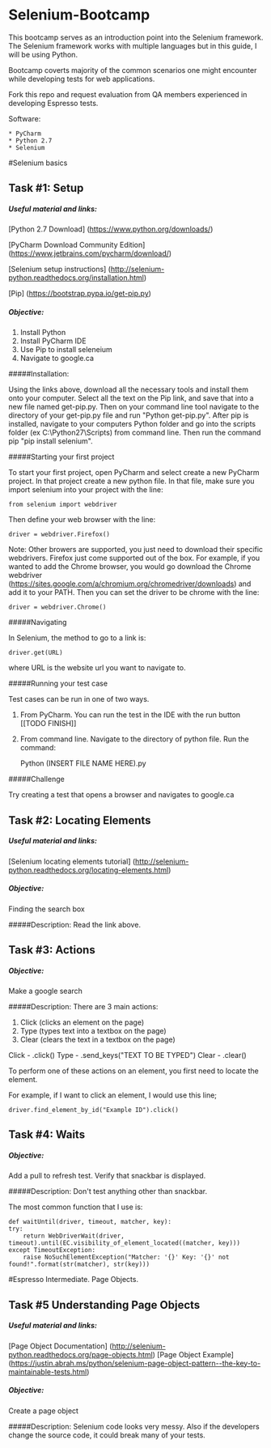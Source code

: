 # Selenium-Bootcamp

This bootcamp serves as an introduction point into the Selenium framework. The Selenium framework works with multiple languages but in this guide, I will be using Python.

Bootcamp coverts majority of the common scenarios one might encounter while developing tests for web applications.

Fork this repo and request evaluation from QA members experienced in developing Espresso tests.

Software:

    * PyCharm
    * Python 2.7
    * Selenium


#Selenium basics

## Task #1: Setup

##### Useful  material and links: 

[Python 2.7 Download] (https://www.python.org/downloads/)

[PyCharm Download Community Edition] (https://www.jetbrains.com/pycharm/download/)

[Selenium setup instructions] (http://selenium-python.readthedocs.org/installation.html)

[Pip] (https://bootstrap.pypa.io/get-pip.py)

##### Objective:
1. Install Python
2. Install PyCharm IDE
3. Use Pip to install seleneium
4. Navigate to google.ca

#####Installation:

Using the links above, download all the necessary tools and install them onto your computer. Select all the text on the Pip link, and save that into a new file named get-pip.py. Then on your command line tool navigate to the directory of your get-pip.py file and run "Python get-pip.py". After pip is installed, navigate to your computers Python folder and go into the scripts folder (ex C:\Python27\Scripts) from command line. Then run the command pip "pip install selenium".

#####Starting your first project

To start your first project, open PyCharm and select create a new PyCharm project. In that project create a new python file. In that file, make sure you import selenium into your project with the line:

    from selenium import webdriver

Then define your web browser with the line:

    driver = webdriver.Firefox()
 
Note: Other browers are supported, you just need to download their specific webdrivers. Firefox just come supported out of the box. For example, if you wanted to add the Chrome browser, you would go download the Chrome webdriver (https://sites.google.com/a/chromium.org/chromedriver/downloads) and add it to your PATH. Then you can set the driver to be chrome with the line: 

    driver = webdriver.Chrome()

#####Navigating

In Selenium, the method to go to a link is:

    driver.get(URL)

where URL is the website url you want to navigate to.

#####Running your test case

Test cases can be run in one of two ways. 

1. From PyCharm. You can run the test in the IDE with the run button [[TODO FINISH]]
2. From command line. Navigate to the directory of python file. Run the command:

    Python (INSERT FILE NAME HERE).py
 
#####Challenge

Try creating a test that opens a browser and navigates to google.ca

## Task #2: Locating Elements

##### Useful  material and links: 

[Selenium locating elements tutorial] (http://selenium-python.readthedocs.org/locating-elements.html) 

##### Objective:
Finding the search box

#####Description:
Read the link above.

## Task #3: Actions

##### Objective:
Make a google search

#####Description:
There are 3 main actions:
1. Click (clicks an element on the page)
2. Type (types text into a textbox on the page)
3. Clear (clears the text in a textbox on the page)

Click - .click()
Type - .send_keys("TEXT TO BE TYPED")
Clear - .clear()

To perform one of these actions on an element, you first need to locate the element.

For example, if I want to click an element, I would use this line;

    driver.find_element_by_id("Example ID").click()

## Task #4: Waits

##### Objective:
Add a pull to refresh test. Verify that snackbar is displayed.

#####Description:
Don't test anything other than snackbar.

The most common function that I use is:

    def waitUntil(driver, timeout, matcher, key):
    try:
        return WebDriverWait(driver, timeout).until(EC.visibility_of_element_located((matcher, key)))
    except TimeoutException:
        raise NoSuchElementException("Matcher: '{}' Key: '{}' not found!".format(str(matcher), str(key)))

#Espresso Intermediate. Page Objects.

## Task #5 Understanding Page Objects

##### Useful  material and links: 

[Page Object Documentation] (http://selenium-python.readthedocs.org/page-objects.html)
[Page Object Example] (https://justin.abrah.ms/python/selenium-page-object-pattern--the-key-to-maintainable-tests.html)

##### Objective:
Create a page object

#####Description:
Selenium code looks very messy. Also if the developers change the source code, it could break many of your tests.
